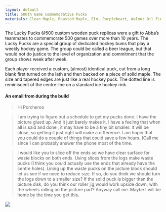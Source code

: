 ```yaml
---
layout: default
title: 500th Game Commemorative Pucks
materials: Clean Maple, Roasted Maple, Elm, Purpleheart, Walnut Oil Finish
---
```


The Lucky Pucks @500 custom wooden puck replicas were a gift to Abba’s teammates to commemorate 500 games over more than 10 years.  The Lucky Pucks are a special group of dedicated hockey bums that play a weekly hockey game.  The group could be called a beer league, but that would not do justice to the level of organization and commitment that the group shows week after week.  

Each player received a custom, (almost) identical puck, cut from a long blank first turned on the lath and then backed on a piece of solid maple.  The size and tapered edges are just like a real hockey puck.  The dotted line is reminiscent of the centre line on a standard ice hockey rink.


#### An email from during the build
>Hi Porcheroo

>I am trying to figure out a schedule to get my pucks done. I have the picture glued up. And it just barely makes it. I have a feeling that when all is said and done , it may have to be a tiny bit smaller. It will be close, so getting it just right will make a difference. I am hopin that you could do a couple of things that could save a few hours. (Call me since I can probably answer the phone most of the time.

>I would like you to slice off the ends so we have clear surface for waste blocks on both ends. Using slices from the logs make waste pucks (I think you could actually use the ends that already have the centre holes). Lining up the waste pucks on the picture block should let us see if we need to reduce size. If so, do you think we should turn the logs down to a smaller size?  If the solid puck is bigger than the picture disk, do you think our roller jig would work upside down, with the wheels rolling on the picture part?  Anyway call me. Maybe I will be home by the time you get this.

<img src="{{ site.baseurl }}\pics\Lucky Pucks @500 Limited edition Hockey Pucks\IMG_0211.JPG" class="img-responsive" />
